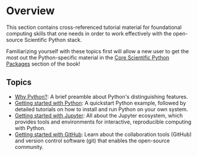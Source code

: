 # Overview

This section contains cross-referenced tutorial material for foundational computing skills that one needs in order to work effectively with the open-source Scientific Python stack.

Familiarizing yourself with these topics first will allow a new user to get the most out the Python-specific material in the [Core Scientific Python Packages](../core/overview) section of the book!

## Topics

- [Why Python?](why-python): A brief preamble about Python's distinguishing features.
- [Getting started with Python](getting-started-python): A quickstart Python example, followed by detailed tutorials on how to install and run Python on your own system.
- [Getting started with Jupyter](getting-started-jupyter): All about the Jupyter ecosystem, which provides tools and environments for interactive, reproducible computing with Python.
- [Getting started with GitHub](getting-started-github): Learn about the collaboration tools (GitHub) and version control software (git) that enables the open-source community.
